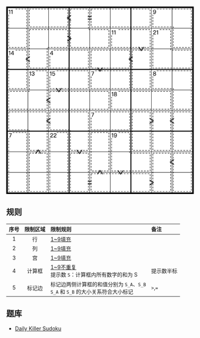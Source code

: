 ![](../../../images/sudoku/框比数独.png)

## 规则
| 序号 | 限制区域 | 限制规则 | 备注 |
| :---: | :---: | :--- | :--- |
| 1 | 行 | [1~9填充] | |
| 2 | 列 | [1~9填充] | |
| 3 | 宫 | [1~9填充] | |
| 4 | 计算框 | [1~9不重复]<br/>提示数 `S`：计算框内所有数字的和为 S | 提示数半标 |
| 5 | 标记边 | 标记边两侧计算框的和值分别为 `S_A`、`S_B`<br/>`S_A` 和 `S_B` 的大小关系符合大小标记 | `>`,`=`

## 题库
- [Daily Killer Sudoku](https://www.dailykillersudoku.com/search?d=10&t=4)

[1~9填充]: ../../../rules.md#1~9填充
[1~9不重复]: ../../../rules.md#1~9不重复